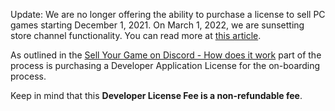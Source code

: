 <p class="callout">Update: We are no longer offering the ability to purchase a license to sell PC games starting December 1, 2021. On March 1, 2022, we are sunsetting store channel functionality. You can read more at <a href="https://support-dev.discord.com/hc/en-us/articles/6309018858647" target="_blank" rel="noopener noreferrer">this article</a>.</p>
<p>As outlined in the <a href="https://support-dev.discordapp.com/hc/en-us/articles/360025027772-Sell-Your-Game-on-Discord-How-does-it-work-" target="_blank" rel="noopener noreferrer">Sell Your Game on Discord - How does it work</a> part of the process is purchasing a Developer Application License for the on-boarding process. </p>
<p>Keep in mind that this <strong>Developer License Fee is a non-refundable fee</strong>.</p>